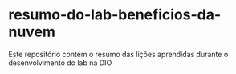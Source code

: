 # resumo-do-lab-beneficios-da-nuvem
Este repositório contém o resumo das lições aprendidas durante o desenvolvimento do lab na DIO
